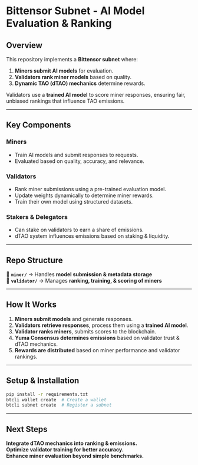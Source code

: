 # **Bittensor Subnet - AI Model Evaluation & Ranking**  

## **Overview**  
This repository implements a **Bittensor subnet** where:  
1. **Miners submit AI models** for evaluation.  
2. **Validators rank miner models** based on quality.  
3. **Dynamic TAO (dTAO) mechanics** determine rewards.  

Validators use a **trained AI model** to score miner responses, ensuring fair, unbiased rankings that influence TAO emissions.  

---

## **Key Components**  

### **Miners**  
- Train AI models and submit responses to requests.  
- Evaluated based on quality, accuracy, and relevance.  

### **Validators**  
- Rank miner submissions using a pre-trained evaluation model.  
- Update weights dynamically to determine miner rewards.  
- Train their own model using structured datasets.  

### **Stakers & Delegators**  
- Can stake on validators to earn a share of emissions.  
- dTAO system influences emissions based on staking & liquidity.  

---

## **Repo Structure**  

📂 **`miner/`** → Handles **model submission & metadata storage**  
📂 **`validator/`** → Manages **ranking, training, & scoring of miners**  

---

## **How It Works**  

1. **Miners submit models** and generate responses.  
2. **Validators retrieve responses**, process them using a **trained AI model**.  
3. **Validator ranks miners**, submits scores to the blockchain.  
4. **Yuma Consensus determines emissions** based on validator trust & dTAO mechanics.  
5. **Rewards are distributed** based on miner performance and validator rankings.  

---

## **Setup & Installation**  

```bash
pip install -r requirements.txt  
btcli wallet create  # Create a wallet  
btcli subnet create  # Register a subnet    
```

---

## **Next Steps**  
**Integrate dTAO mechanics into ranking & emissions.**  
**Optimize validator training for better accuracy.**  
**Enhance miner evaluation beyond simple benchmarks.**  


